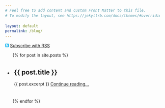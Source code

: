 ```yaml
---
# Feel free to add content and custom Front Matter to this file.
# To modify the layout, see https://jekyllrb.com/docs/themes/#overriding-theme-defaults

layout: default
permalink: /blog/
---
```


<style>
.post {
    padding: 5px;
}
</style>

<p><img id="feedicon" src="/assets/images/feedicons/25.png"> <a href="/feed.xml">Subscribe with RSS</a></p>
<script>
document.querySelector("#feedicon").src = `/assets/images/feedicons/${Math.floor(Math.random() * 50) + 1}.png`;
document.querySelector("section > h1").classList.add("noshell");
</script>

<ul>
  {% for post in site.posts %}
      <li class="highlighter-rouge post">
          <h2>{{ post.title }}</h2>
          {{ post.excerpt }} <a href="{{ post.url }}">Continue reading...</a>
      </li><br><br>
  {% endfor %}
</ul>
